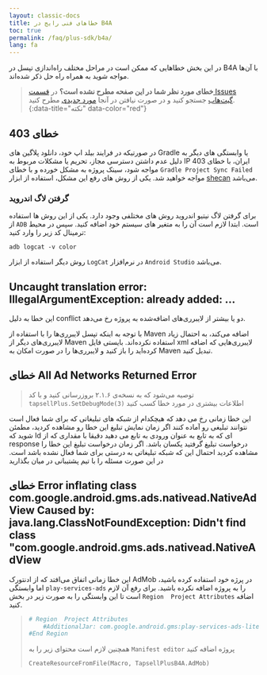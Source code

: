 ```yaml
---
layout: classic-docs
title: خطاهای فنی رایج در B4A
toc: true
permalink: /faq/plus-sdk/b4a/
lang: fa
---
```



در این بخش خطاهایی که ممکن‌ است در مراحل مختلف راه‌اندازی تپسل در B4A با آن‌ها مواجه شوید به همراه راه‌ حل ذکر شده‌اند.

> **خطای مورد نظر شما در این صفحه مطرح نشده است؟** در [قسمت Issues گیت‌هاب](https://github.com/tapsellorg/TapsellPlusSDK-B4APlugin/issues?q=is%3Aissue) جستجو کنید و در صورت نیافتن در آنجا [مورد جدیدی](https://github.com/tapsellorg/TapsellPlusSDK-B4APlugin/issues/new/choose) مطرح کنید.
{:data-title="نکته" data-color="red"}

## خطای 403

در صورتیکه در فرایند بیلد اپ خود، دانلود پلاگین های Gradle یا وابستگی های دیگر به دلیل عدم داشتن دسترسی مجاز، تحریم یا مشکلات مربوط به IP ایران، با خطای 403 مواجه شود، سینک پروژه به مشکل خورده و با خطای `Gradle Project Sync Failed` مواجه خواهید شد. یکی از روش های رفع این مشکل، استفاده از ابزار [shecan](https://shecan.ir/) می‌باشد.

### گرفتن لاگ اندروید

برای گرفتن لاگ نیتیو اندروید روش های مختلفی وجود دارد. یکی از این روش ها استفاده از `ADB` است. ابتدا لازم است آن را به متغیر های سیستم خود اضافه کنید. سپس در محیط ترمینال کد زیر را وارد کنید:

`adb logcat -v color`

روش دیگر استفاده از ابزار `LogCat` در نرم‌افزار `Android Studio` می‌باشد.

## Uncaught translation error: IllegalArgumentException: already added: …
این خطا به دلیل conflict دو یا بیشتر از لایبرری‌های اضافه‌شده به پروژه رخ می‌دهد.

با توجه به اینکه تپسل لایبرری‌ها را با استفاده از Maven اضافه می‌کند، به احتمال زیاد لایبرری‌های دیگر از Maven استفاده نکرده‌اند. بایستی فایل xml لایبرری‌هایی که اضافه کرده‌اید را باز کنید و لایبرری‌ها را در صورت امکان به Maven تبدیل کنید.

## خطای All Ad Networks Returned Error
> توصیه می‌شود که به نسخه‌ی ۲.۱.۶ بروزرسانی کنید و با کد `tapsellPlus.SetDebugMode(3)` اطلاعات بیشتری در مورد خطا کسب کنید

این خطا زمانی رخ می دهد که هیچکدام از شبکه های تبلیغاتی که برای شما فعال است نتوانند تبلیغی رو آماده کنند
اگر زمان نمایش تبلیغ این خطا رو مشاهده کردید، مطمئن شوید که Id ای که به تابع به عنوان ورودی به تابع می دهید دقیقا با مقداری که از response درخواست تبلیغ گرفتید یکسان باشد. 
اگر زمان درخواست تبلیغ این خطا را مشاهده کردید احتمال این که شبکه تبلیغاتی به درستی برای شما فعال نشده باشد است. 
در این صورت مسئله را با تیم پشتیبانی در میان بگذارید


## خطای Error inflating class com.google.android.gms.ads.nativead.NativeAdView Caused by: java.lang.ClassNotFoundException: Didn't find class "com.google.android.gms.ads.nativead.NativeAdView

این خطا زمانی اتفاق می‌افتد که از ادنتورک AdMob در پرژه خود استفاده کرده باشید، اما وابستگی `play-services-ads` را به پروژه اضافه نکرده باشید. برای رفع آن لازم است تا این وابستگی را به صورت زیر در بخش `Region  Project Attributes` اضافه کنید.
> ```py
> # Region  Project Attributes
>     #AdditionalJar: com.google.android.gms:play-services-ads-lite
> #End Region
> ```
> همچنین لازم است محتوای زیر را به `Manifest editor` پروژه اضافه کنید
> ```vb
> CreateResourceFromFile(Macro, TapsellPlusB4A.AdMob)
>```
